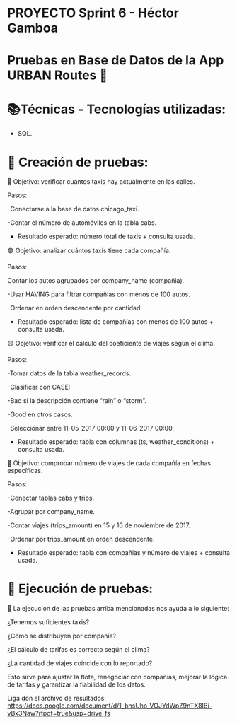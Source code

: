 # PROYECTO Sprint 6 - Héctor Gamboa
# Pruebas en Base de Datos de la App URBAN Routes 🚕 
 
# 📚Técnicas - Tecnologías utilizadas:

- SQL.

# 📃 Creación de pruebas:

🔵 Objetivo: verificar cuántos taxis hay actualmente en las calles.

Pasos:

-Conectarse a la base de datos chicago_taxi.

-Contar el número de automóviles en la tabla cabs.

* Resultado esperado: número total de taxis + consulta usada.

🟢 Objetivo: analizar cuántos taxis tiene cada compañía.

Pasos:

Contar los autos agrupados por company_name (compañia).

-Usar HAVING para filtrar compañías con menos de 100 autos.

-Ordenar en orden descendente por cantidad.

* Resultado esperado: lista de compañías con menos de 100 autos + consulta usada.

🟡 Objetivo: verificar el cálculo del coeficiente de viajes según el clima.

Pasos:

-Tomar datos de la tabla weather_records.

-Clasificar con CASE:

-Bad si la descripción contiene “rain” o “storm”.

-Good en otros casos.

-Seleccionar entre 11-05-2017 00:00 y 11-06-2017 00:00.

* Resultado esperado: tabla con columnas (ts, weather_conditions) + consulta usada.

🔴 Objetivo: comprobar número de viajes de cada compañía en fechas específicas.

Pasos:

-Conectar tablas cabs y trips.

-Agrupar por company_name.

-Contar viajes (trips_amount) en 15 y 16 de noviembre de 2017.

-Ordenar por trips_amount en orden descendente.

* Resultado esperado: tabla con compañías y número de viajes + consulta usada.

# 📝 Ejecución de pruebas:

🔴 La ejecucion de las pruebas arriba mencionadas nos ayuda a lo siguiente:

¿Tenemos suficientes taxis?

¿Cómo se distribuyen por compañía?

¿El cálculo de tarifas es correcto según el clima?

¿La cantidad de viajes coincide con lo reportado?

Esto sirve para ajustar la flota, renegociar con compañías, mejorar la lógica de tarifas y garantizar la fiabilidad de los datos.

Liga don el archivo de resultados:
https://docs.google.com/document/d/1_bnsUho_VOJYdWpZ9nTX8IBi-vBx3Naw?rtpof=true&usp=drive_fs


